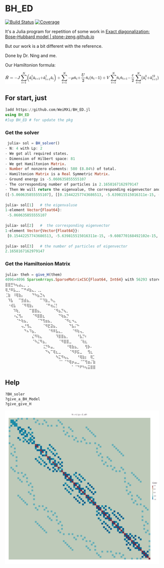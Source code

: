 # BH_ED

[![Build Status](https://github.com/WeiMXi/BH_ED.jl/workflows/CI/badge.svg)](https://github.com/WeiMXi/BH_ED.jl/actions)
[![Coverage](https://codecov.io/gh/WeiMXi/BH_ED.jl/branch/master/graph/badge.svg)](https://codecov.io/gh/WeiMXi/BH_ED.jl)

It's a Julia program for repetition of some work in [Exact diagonalization: Bose–Hubbard model | stone-zeng.github.io](https://stone-zeng.github.io/2019-10-03-exact-diagonalization/)

But our work is a bit different with the reference.

Done by Dr. Ning and me.

Our Hamiltonion formula:

![](./equation.svg)

## For start, just

```Julia
]add https://github.com/WeiMXi/BH_ED.jl
using BH_ED
#]up BH_ED # for update the pkg
```

### Get the solver

```julia
 julia> sol = BH_solver()
- N: 4 with Lp: 2
- We got all required states.
- Dimension of Hilbert space: 81
- We get Hamiltonion Matrix.
- Number of nonzero elements: 580 (8.84%) of total.
- Hamiltonion Matrix is a Real Symmetric Matrix.
- Ground energy is -5.060635855555107
- The corresponding number of particles is 2.1658167162979147
- Then We will return the eigenvalue, the corresponding eigenvector and the number of particles
([-5.060635855555107], [[0.15442257743686513, -5.639815515016311e-15, -9.608770168492102e-15, 5.0204336273891484e-15, -5.742905228043529e-16, 0.27629364230280484, 0.30101692306920486, 0.27629364230281034, 0.31790851466867864, 0.3010169230692081  …  0.006707879845250392, 0.0063690847741138725, 0.008191147222244531, 0.006707879845246998, 0.008191147222239592, -3.567169362373543e-15, 7.916709677476003e-15, -3.62708759182321e-15, 7.369954646503184e-15, 0.0005642402389404083]], 2.1658167162979147)

julia> sol[1]   # the eigenvaluse
1-element Vector{Float64}:
 -5.060635855555107

julia> sol[2]   #  the corresponding eigenvector
1-element Vector{Vector{Float64}}:
 [0.15442257743686513, -5.639815515016311e-15, -9.608770168492102e-15, 5.0204336273891484e-15, -5.742905228043529e-16, 0.27629364230280484, 0.30101692306920486, 0.27629364230281034, 0.31790851466867864, 0.3010169230692081  …  0.006707879845250392, 0.0063690847741138725, 0.008191147222244531, 0.006707879845246998, 0.008191147222239592, -3.567169362373543e-15, 7.916709677476003e-15, -3.62708759182321e-15, 7.369954646503184e-15, 0.0005642402389404083]

julia> sol[3]   # the number of particles of eigenvector
2.1658167162979147
```

### Get the Hamiltonion Matrix

```julia
julia> theh = give_H(them)
4096×4096 SparseArrays.SparseMatrixCSC{Float64, Int64} with 56293 stored entries:
⣿⣿⣛⠳⢦⣴⣄⡀⢀⠀⠀⠀⠀⠀⠀⠀⠀⠀⠀⠀⠀⠀⠀⠀⠀⠀⠀⠀⠀⠀⠀⠀⠀⠀
⢿⡘⠿⣧⣀⡀⠉⠛⠾⣷⣄⡀⢀⡀⠀⠀⠀⠀⠀⠀⠀⠀⠀⠀⠀⠀⠀⠀⠀⠀⠀⠀⠀⠀
⢈⣷⠀⠸⢿⣷⡄⠀⠀⠀⠙⠳⣦⣙⢦⠀⠀⠀⠀⠀⠀⠀⠀⠀⠀⠀⠀⠀⠀⠀⠀⠀⠀⠀
⠀⠹⣧⠀⠀⠉⣻⣾⣦⡀⠀⠀⠀⠉⠹⣷⣀⠳⣄⠀⠀⠀⠀⠀⠀⠀⠀⠀⠀⠀⠀⠀⠀⠀
⠀⠐⢾⣧⠀⠀⠈⠻⢿⣷⡄⠀⠀⠀⠀⠈⠛⢶⣌⡃⠀⠀⠀⠀⠀⠀⠀⠀⠀⠀⠀⠀⠀⠀
⠀⠀⠀⠹⢷⡀⠀⠀⠀⠉⣿⣿⣦⡀⠀⠀⠀⠀⠈⠻⣦⡙⢦⡀⠀⠀⠀⠀⠀⠀⠀⠀⠀⠀
⠀⠀⠀⠰⣌⢻⡄⠀⠀⠀⠈⠻⣿⣿⣆⠀⠀⠀⠀⠀⠙⢷⣦⡙⠀⠀⠀⠀⠀⠀⠀⠀⠀⠀
⠀⠀⠀⠀⠈⠓⢷⣦⡀⠀⠀⠀⠈⠙⢻⣶⣦⡀⠀⠀⠀⠀⠈⠻⣆⠲⣄⠀⠀⠀⠀⠀⠀⠀
⠀⠀⠀⠀⠀⠀⢤⡘⢻⣄⠀⠀⠀⠀⠈⠻⣟⣽⣦⡀⠀⠀⠀⠀⠙⣧⡌⠓⠀⠀⠀⠀⠀⠀
⠀⠀⠀⠀⠀⠀⠀⠙⠦⠹⣦⡀⠀⠀⠀⠀⠈⠻⠿⣧⣄⡀⠀⠀⠀⠈⠻⢷⢤⡀⠀⠀⠀⠀
⠀⠀⠀⠀⠀⠀⠀⠀⠀⠀⣌⠻⢷⣄⠀⠀⠀⠀⠀⠹⣿⣿⣦⡀⠀⠀⠀⠘⣧⡙⠆⠀⠀⠀
⠀⠀⠀⠀⠀⠀⠀⠀⠀⠀⠈⠳⣌⠻⣦⡀⠀⠀⠀⠀⠈⠻⣿⣿⣀⠀⠀⠀⠈⢷⣆⠀⠀⠀
⠀⠀⠀⠀⠀⠀⠀⠀⠀⠀⠀⠀⠀⠀⢨⡙⠷⣤⡀⠀⠀⠀⠀⠘⢿⣷⣦⡀⠀⠀⢻⡷⠄⠀
⠀⠀⠀⠀⠀⠀⠀⠀⠀⠀⠀⠀⠀⠀⠀⠙⢦⠉⢿⣆⣀⠀⠀⠀⠈⠻⡿⣯⣀⠀⠀⢻⣆⠀
⠀⠀⠀⠀⠀⠀⠀⠀⠀⠀⠀⠀⠀⠀⠀⠀⠀⠀⠀⠳⣍⠻⢦⣄⠀⠀⠀⠘⢿⣷⡆⠀⢿⡁
⠀⠀⠀⠀⠀⠀⠀⠀⠀⠀⠀⠀⠀⠀⠀⠀⠀⠀⠀⠀⠈⠁⠈⠙⢿⡶⣤⣀⠈⠉⢻⣶⡌⣷
⠀⠀⠀⠀⠀⠀⠀⠀⠀⠀⠀⠀⠀⠀⠀⠀⠀⠀⠀⠀⠀⠀⠀⠀⠀⠁⠈⠙⠟⠳⢦⣭⣿⣿

```

## Help
```
?BH_soler
?give_a_BH_Model
?give_give_H
```

![200x200](N4_Lp2_all1_G.svg)


